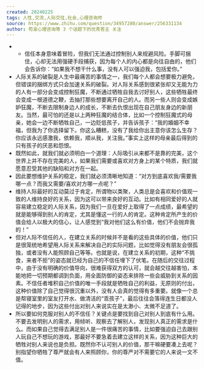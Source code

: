 ```yaml
---
created: 20240225
tags: 人性,交流,人际交往,社会,心理咨询师
source: https://www.zhihu.com/question/34957280/answer/256331134
author: 苟渝心理咨询等 3 个话题下的优秀答主 关注
---
```

- - 信任本身意味着冒险，但我们无法通过控制别人来规避风险。手脚可捆住，心却无法用强硬手段捕获，因为每个人的内心都是向往自由的，他们会告诉你：“如果我不想干什么事，没有人可以强迫我，包括爱你。”
- 人际关系的破裂是人生中最痛苦的事情之一，我们每个人都会想要极力避免，但错误的捆绑方式只会加速关系的破裂。对人际关系感到很紧张却又无能为力的人有一部分会变成控制狂魔，不断通过牺牲自我去讨好别人，这些牺牲最终会变成一根道德之鞭，去抽打那些想要离开自己的人。而另一些人则会变成嫉妒狂魔，不断去限制身边人的成长，不断去仇恨出现在自己朋友身边的新朋友。当然，最可怕的还是以上两种狂魔的结合体，比如一个控制狂魔式的母亲，她会一边不断牺牲自己，一边贬低孩子，并告诉孩子：“我的婚姻不幸福，但我为了你选择留下。你这么糟糕，没有了我给你出主意你该怎么生存？你应该永远感激我，依赖我，顺从我，关注我。”事实上这样的母亲最后得到的只有孩子的厌恶和怨恨。
- 既然如此，就我们就必须明白一个道理：人际吸引从来都不是靠的完美，这个世界上并不存在完美的人，如果我们需要或喜欢对方身上的某个特质，我们就愿意忍受其他的缺陷和对方在一起。
- 因此要想维护关系的稳定，我们就必须清晰地知道：“对方到底喜欢我/需要我哪一点？而我又需要/喜欢对方哪一点呢？”
- 维持人际最好的互动莫过于肯定，所谓物以类聚，人类总是会喜欢和价值观一致的人维持良好的关系，因为这可以带来良好的互动。比如有相同爱好的人就容易建立稳定的人际关系，因为我们一旦在爱好上取得了一点成绩，最希望的就是能够得到别人的肯定，尤其是懂这一行的人的肯定。这种肯定所产生的价值会给人以极大的信心，让人感觉到“我对他们这么有价值，他们不会抛弃我的！”
- 但对人际不信任的人，在建立关系的时候并不是看的这些具体的价值，他们只是很笼统地希望用人际关系来解决自己的实际问题，比如觉得没有朋友会很孤独，或者没有人能照顾自己等等。也就是说，在建立关系的初期，这种“不挑食，来者不拒”的姿态就已经为自己的不信任埋下了伏笔。在随后的交往过程中，由于没有明确的价值导向，很难获得双方的认可，就会越交往越害怕，本能地把一切预期都调到负面，用全面防御的姿态来排除一些会威胁到关系的因素。不信任者堆积自己价值的唯一手段就是牺牲自己的利益，无原则的付出，这种价值除了自己觉得很沉重以外，没有人会真的觉得有多重要。就像一个总是帮寝室里的室友打开水、做清洁的“乖孩子”，最后往往会落得连生日都没人记得的地步，因为这些付出对别人来说实在是太渺小、太微不足道了。
- 所以要如何克服对别人的不信任？关键点是要找到自己对别人到底有什么用。不要去发明别人的需求，用倾听、观察去了解别人，发现别人真正的需求是什么。而如果自己觉得去满足别人是一件很痛苦的事情，比如要强迫自己去跟别人玩自己不想玩的游戏，那最好不要急着去建立这样的关系，因为这种巨大的牺牲对别人来说也是负担。既然你不认可别人的价值，那干嘛硬要凑上去呢？别指望你牺牲了尊严就会有人来照顾你，你的尊严对不需要它的人来说一文不值。
